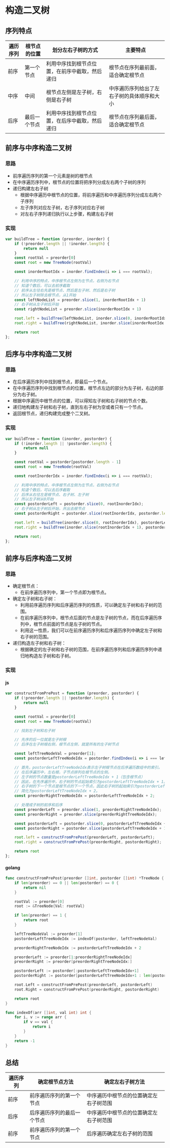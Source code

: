 # 构造二叉树

## 序列特点

| 遍历序列 | 根节点的位置 | 划分左右子树的方式                             | 主要特点                                   |
| -------- | ------------ | ---------------------------------------------- | ------------------------------------------ |
| 前序     | 第一个节点   | 利用中序找到根节点位置，在前序中截取，然后递归 | 根节点在序列最前面，适合确定根节点         |
| 中序     | 中间         | 根节点左侧是左子树，右侧是右子树               | 中序遍历序列给出了左右子树的具体顺序和大小 |
| 后序     | 最后一个节点 | 利用中序找到根节点位置，在后序中截取，然后递归 | 根节点在序列最后面，适合确定根节点         |

## 前序与中序构造二叉树

### 思路

- 前序遍历序列的第一个元素是树的根节点
- 在中序遍历序列中，根节点的位置将把序列分成左右两个子树的序列
- 递归构建左右子树
    - 根据中序遍历中根节点的位置，将前序遍历和中序遍历序列分成左右两个子序列
    - 左子序列对应左子树，右子序列对应右子树
    - 对左右子序列递归执行以上步骤，构建左右子树

### 实现

```js
var buildTree = function (preorder, inorder) {
    if (!preorder.length || !inorder.length) {
        return null
    }
    const rootVal = preorder[0]
    const root = new TreeNode(rootVal)

    const inorderRootIdx = inorder.findIndex(i => i === rootVal);

    // 利用中序的特点，中序根节点左侧为左节点，右侧为右节点
    // 知道个数后，可以去前序截取
    // 前序从左往右先是根节点、然后是左子树、然后是右子树
    // 所以左子树除去根节点，从1开始
    const leftNodeList = preorder.slice(1, inorderRootIdx + 1)
    // 右子树从左子树后开始
    const rightNodeList = preorder.slice(inorderRootIdx + 1)

    root.left = buildTree(leftNodeList, inorder.slice(0, inorderRootIdx));
    root.right = buildTree(rightNodeList, inorder.slice(inorderRootIdx + 1));

    return root
};
```

## 后序与中序构造二叉树

### 思路

- 在后序遍历序列中找到根节点，即最后一个节点。
- 在中序遍历序列中找到根节点的位置，根节点左边的部分为左子树，右边的部分为右子树。
- 根据中序遍历中根节点的位置，可以得知左子树和右子树的节点个数。
- 递归地构建左子树和右子树，直到左右子树为空或者只有一个节点。
- 返回根节点，递归构建完成整个二叉树。

### 实现

```js
var buildTree = function (inorder, postorder) {
    if (!inorder.length || !postorder.length) {
        return null
    }

    const rootVal = postorder[postorder.length - 1]
    const root = new TreeNode(rootVal)

    const rootInorderIdx = inorder.findIndex(i => i === rootVal);

    // 利用中序的特点，中序根节点左侧为左节点，右侧为右节点
    // 知道个数后，可以去后序截取
    // 后序从右往左是根节点、右子树、左子树
    // 所以左子树从0开始
    const postorderLeft = postorder.slice(0, rootInorderIdx);
    // 右子树从左子树后开始，并出去根节点
    const postorderRight = postorder.slice(rootInorderIdx, postorder.length - 1);

    root.left = buildTree(inorder.slice(0, rootInorderIdx), postorderLeft)
    root.right = buildTree(inorder.slice(rootInorderIdx + 1), postorderRight)

    return root;
};
```

## 前序与后序构造二叉树

### 思路

- 确定根节点：
    - 在前序遍历序列中，第一个节点即为根节点。
- 确定左子树和右子树：
    - 利用前序遍历序列和后序遍历序列的性质，可以确定左子树和右子树的范围。
    - 在前序遍历序列中，根节点后面的节点是左子树的节点，而在后序遍历序列中，根节点前面的节点是左子树的节点。
    - 利用这一性质，我们可以在前序遍历序列和后序遍历序列中确定左子树和右子树的范围。
- 递归构造左子树和右子树：
    - 根据确定的左子树和右子树的范围，在前序遍历序列和后序遍历序列中递归地构造左子树和右子树。

### 实现

#### js

```js
var constructFromPrePost = function (preorder, postorder) {
    if (!preorder.length || !postorder.length) {
        return null
    }

    const rootVal = preorder[0]
    const root = new TreeNode(rootVal)

    // 找到左子树和右子树

    // 先序的后一位就是左子树根
    // 后序在左子树根右侧，根节点左侧，就是所有的左子树节点

    const leftTreeNodeVal = preorder[1];
    const postorderLeftTreeNodeIdx = postorder.findIndex(i => i === leftTreeNodeVal);

    // 首先，postorderLeftTreeNodeIdx表示左子树根节点在后序遍历数组中的索引。
    // 在后序遍历中，左右根，子节点排列在根节点的左侧。
    // 左子树的节点数量是postorderLeftTreeNodeIdx + 1（包含根节点）
    // 因此，在先序遍历中，右子树的节点起始索引为postorderLeftTreeNodeIdx + 1。
    // 右子树的下一个节点是根节点的下一个节点，因此右子树的起始索引为postorderLeftTreeNodeIdx + 1 + 1
    // 简化为postorderLeftTreeNodeIdx + 2。
    const preorderRightTreeNodeIdx = postorderLeftTreeNodeIdx + 2;

    // 处理成子树的前序和后序
    const preorderLeft = preorder.slice(1, preorderRightTreeNodeIdx);
    const preorderRight = preorder.slice(preorderRightTreeNodeIdx);

    const postorderLeft = postorder.slice(0, postorderLeftTreeNodeIdx + 1);
    const postorderRight = postorder.slice(postorderLeftTreeNodeIdx + 1, -1);

    root.left = constructFromPrePost(preorderLeft, postorderLeft);
    root.right = constructFromPrePost(preorderRight, postorderRight);

    return root
};
```

#### golang

```go
func constructFromPrePost(preorder []int, postorder []int) *TreeNode {
	if len(preorder) == 0 || len(postorder) == 0 {
		return nil
	}

	rootVal := preorder[0]
	root := &TreeNode{Val: rootVal}

	if len(preorder) == 1 {
		return root
	}

	leftTreeNodeVal := preorder[1]
	postorderLeftTreeNodeIdx := indexOf(postorder, leftTreeNodeVal)

	preorderRightTreeNodeIdx := postorderLeftTreeNodeIdx + 2

	preorderLeft := preorder[1:preorderRightTreeNodeIdx]
	preorderRight := preorder[preorderRightTreeNodeIdx:]

	postorderLeft := postorder[:postorderLeftTreeNodeIdx+1]
	postorderRight := postorder[postorderLeftTreeNodeIdx+1 : len(postorder)-1]

	root.Left = constructFromPrePost(preorderLeft, postorderLeft)
	root.Right = constructFromPrePost(preorderRight, postorderRight)

	return root
}

func indexOf(arr []int, val int) int {
	for i, v := range arr {
		if v == val {
			return i
		}
	}
	return -1
}
```

## 总结

| 遍历序列 | 确定根节点方法             | 确定左右子树方法                       |
| -------- | -------------------------- | -------------------------------------- |
| 前序     | 前序遍历序列的第一个节点   | 中序遍历中根节点的位置确定左右子树范围 |
| 后序     | 后序遍历序列的最后一个节点 | 中序遍历中根节点的位置确定左右子树范围 |
| 前序     | 前序遍历序列的第一个节点   | 后序遍历确定左右子树的范围             |

